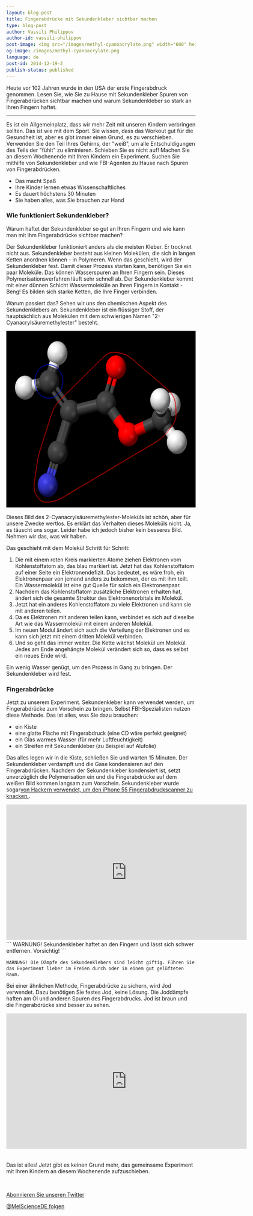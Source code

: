 ```yaml
---
layout: blog-post
title: Fingerabdrücke mit Sekundenkleber sichtbar machen
type: blog-post
author: Vassili Philippov
author-id: vassili-philippov
post-image: <img src="/images/methyl-cyanoacrylate.png" width="600" height="469" alt="Superglue molecule">
og-image: /images/methyl-cyanoacrylate.png
language: de
post-id: 2014-12-19-2
publish-status: published
---
```


Heute vor 102 Jahren wurde in den USA der erste Fingerabdruck genommen. Lesen Sie, wie Sie zu Hause mit Sekundenkleber Spuren von Fingerabdrücken sichtbar machen und warum Sekundenkleber so stark an Ihren Fingern haftet. 
<!-- more -->

---
Es ist ein Allgemeinplatz, dass wir mehr Zeit mit unseren Kindern verbringen sollten. Das ist wie mit dem Sport. Sie wissen, dass das Workout gut für die Gesundheit ist, aber es gibt immer einen Grund, es zu verschieben. Verwenden Sie den Teil Ihres Gehirns, der "weiß", um alle Entschuldigungen des Teils der "fühlt" zu eliminieren. Schieben Sie es nicht auf! Machen Sie an diesem Wochenende mit Ihren Kindern ein Experiment. Suchen Sie mithilfe von Sekundenkleber und wie FBI-Agenten zu Hause nach Spuren von Fingerabdrücken.

* Das macht Spaß
* Ihre Kinder lernen etwas Wissenschaftliches
* Es dauert höchstens 30 Minuten
* Sie haben alles, was Sie brauchen zur Hand

### Wie funktioniert Sekundenkleber?

Warum haftet der Sekundenkleber so gut an Ihren Fingern und wie kann man mit ihm Fingerabdrücke sichtbar machen?

Der Sekundenkleber funktioniert anders als die meisten Kleber. Er trocknet nicht aus. Sekundenkleber besteht aus kleinen Molekülen, die sich in langen Ketten anordnen können - in Polymeren. Wenn das geschieht, wird der Sekundenkleber fest. Damit dieser Prozess starten kann, benötigen Sie ein paar Moleküle. Das können Wasserspuren an Ihren Fingern sein. Dieses Polymerisationsverfahren läuft sehr schnell ab. Der Sekundenkleber kommt mit einer dünnen Schicht Wassermoleküle an Ihren Fingern in Kontakt - Beng! Es bilden sich starke Ketten, die Ihre Finger verbinden.

Warum passiert das? Sehen wir uns den chemischen Aspekt des Sekundenklebers an. Sekundenkleber ist ein flüssiger Stoff, der hauptsächlich aus Molekülen mit dem schwierigen Namen "2-Cyanacrylsäuremethylester" besteht. 

<img src="/images/methyl-cyanoacrylate.png" width="600" height="469" alt="Super glue molecule">

Dieses Bild des 2-Cyanacrylsäuremethylester-Moleküls ist schön, aber für unsere Zwecke wertlos. Es erklärt das Verhalten dieses Moleküls nicht. Ja, es täuscht uns sogar. Leider habe ich jedoch bisher kein besseres Bild. Nehmen wir das, was wir haben.

Das geschieht mit dem Molekül Schritt für Schritt:

1. Die mit einem roten Kreis markierten Atome ziehen Elektronen vom Kohlenstoffatom ab, das blau markiert ist. Jetzt hat das Kohlenstoffatom auf einer Seite ein Elektronendefizit. Das bedeutet, es wäre froh, ein Elektronenpaar von jemand anders zu bekommen, der es mit ihm teilt. Ein Wassermolekül ist eine gut Quelle für solch ein Elektronenpaar. 
2. Nachdem das Kohlenstoffatom zusätzliche Elektronen erhalten hat, ändert sich die gesamte Struktur des Elektronenorbitals im Molekül. 
3. Jetzt hat ein anderes Kohlenstoffatom zu viele Elektronen und kann sie mit anderen teilen.
4. Da es Elektronen mit anderen teilen kann, verbindet es sich auf dieselbe Art wie das Wassermolekül mit einem anderen Molekül. 
5. Im neuen Modul ändert sich auch die Verteilung der Elektronen und es kann sich jetzt mit einem dritten Molekül verbinden.
6. Und so geht das immer weiter. Die Kette wächst Molekül um Molekül. Jedes am Ende angehängte Molekül verändert sich so, dass es selbst ein neues Ende wird.

Ein wenig Wasser genügt, um den Prozess in Gang zu bringen. Der Sekundenkleber wird fest.

### Fingerabdrücke

Jetzt zu unserem Experiment. Sekundenkleber kann verwendet werden, um Fingerabdrücke zum Vorschein zu bringen. Selbst FBI-Spezialisten nutzen diese Methode. Das ist alles, was Sie dazu brauchen: 

* ein Kiste 
* eine glatte Fläche mit Fingerabdruck (eine CD wäre perfekt geeignet)
* ein Glas warmes Wasser (für mehr Luftfeuchtigkeit)
* ein Streifen mit Sekundenkleber (zu Beispiel auf Alufolie)

Das alles legen wir in die Kiste, schließen Sie und warten 15 Minuten. Der Sekundenkleber verdampft und die Gase kondensieren auf den Fingerabdrücken. Nachdem der Sekundenkleber kondensiert ist, setzt unverzüglich die Polymerisation ein und die Fingerabdrücke auf dem weißen Bild kommen langsam zum Vorschein. Sekundenkleber wurde sogar<a href="http://www.youtube.com/watch?v=5wSuKXjk2x8">von Hackern verwendet, um den iPhone 55 Fingerabdruckscanner zu knacken.</a>.


<iframe width="640" height="360" src="http://www.youtube.com/embed/l9Ovq4lq-9M?rel=0" frameborder="0" allowfullscreen></iframe>
<br>
```
WARNUNG! Sekundenkleber haftet an den Fingern und lässt sich schwer entfernen. Vorsichtig!
```

```
WARNUNG! Die Dämpfe des Sekundenklebers sind leicht giftig. Führen Sie das Experiment lieber im Freien durch oder in einem gut gelüfteten Raum.
```

Bei einer ähnlichen Methode, Fingerabdrücke zu sichern, wird Jod verwendet. Dazu benötigen Sie festes Jod, keine Lösung. Die Joddämpfe haften am Öl und anderen Spuren des Fingerabdrucks. Jod ist braun und die Fingerabdrücke sind besser zu sehen. 

<iframe width="640" height="360" src="http://www.youtube.com/embed/XLvZkx7HEEA?rel=0" frameborder="0" allowfullscreen></iframe>
<br><br>

Das ist alles! Jetzt gibt es keinen Grund mehr, das gemeinsame Experiment mit Ihren Kindern an diesem Wochenende aufzuschieben.

<br/>

<a href="https://twitter.com/MelScienceDE">Abonnieren Sie unseren Twitter</a>

<!-- Begin Twitter follow -->
<a href="https://twitter.com/MelScienceDE" class="twitter-follow-button" data-show-count="false" data-lang="de" data-size="large">@MelScienceDE folgen</a>
<script>!function(d,s,id){var js,fjs=d.getElementsByTagName(s)[0],p=/^http:/.test(d.location)?'http':'https';if(!d.getElementById(id)){js=d.createElement(s);js.id=id;js.src=p+'://platform.twitter.com/widgets.js';fjs.parentNode.insertBefore(js,fjs);}}(document, 'script', 'twitter-wjs');</script>
<!-- End Twitter follow -->
